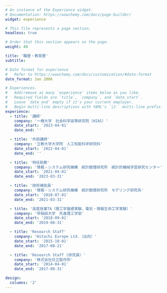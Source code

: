 ```yaml
---
# An instance of the Experience widget.
# Documentation: https://wowchemy.com/docs/page-builder/
widget: experience

# This file represents a page section.
headless: true

# Order that this section appears on the page.
weight: 40

title: '職歴・教育歴'
subtitle: 

# Date format for experience
#   Refer to https://wowchemy.com/docs/customization/#date-format
date_format: Jan 2006

# Experiences.
#   Add/remove as many `experience` items below as you like.
#   Required fields are `title`, `company`, and `date_start`.
#   Leave `date_end` empty if it's your current employer.
#   Begin multi-line descriptions with YAML's `|2-` multi-line prefix.
experience:
  - title: '講師'
    company: '一橋大学　社会科学高等研究院（HIAS）'
    date_start: '2023-04-01'
    date_end: ''

  - title: '外部講師'
    company: '立教大学大学院　人工知能科学研究科'
    date_start: '2022-04-01'
    date_end: ''

  - title: '特任助教'
    company: '情報・システム研究機構　統計数理研究所　統計的機械学習研究センター'
    date_start: '2021-04-01'
    date_end: '2023-03-31'

  - title: '技術補佐員'
    company: '情報・システム研究機構　統計数理研究所　モデリング研究系'
    date_start: '2018-07-01'
    date_end: '2021-03-31'

  - title: '高度授業TA（理工学基礎実験，電気・情報生命工学実験）'
    company: '早稲田大学　先進理工学部'
    date_start: '2018-09-01'
    date_end: '2019-08-31'

  - title: 'Research Staff'
    company: 'Hitachi Europe Ltd.（出向）'
    date_start: '2015-10-01'
    date_end: '2017-08-21'

  - title: 'Research Staff (研究員）'
    company: '株式会社日立製作所'
    date_start: '2014-04-01'
    date_end: '2017-08-31'

design:
  columns: '2'
---
```


